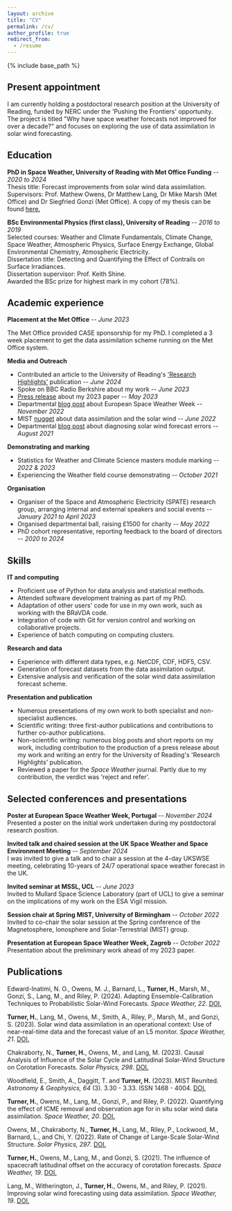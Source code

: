 ```yaml
---
layout: archive
title: "CV"
permalink: /cv/
author_profile: true
redirect_from:
  - /resume
---
```


{% include base_path %}

## Present appointment

I am currently holding a postdoctoral research position at the University of Reading, funded by NERC under the 'Pushing the Frontiers' opportunity. The project is titled "Why have space weather forecasts not improved for over a decade?" and focuses on exploring the use of data assimilation in solar wind forecasting. 

## Education

**PhD in Space Weather, University of Reading with Met Office Funding** -- *2020 to 2024*  
Thesis title: Forecast improvements from solar wind data assimilation.  
Supervisors: Prof. Mathew Owens, Dr Matthew Lang, Dr Mike Marsh (Met Office) and Dr Siegfried Gonzi (Met Office). A copy of my thesis can be found [here.](https://centaur.reading.ac.uk/116526/1/Turner_thesis.pdf)

**BSc Environmental Physics (first class), University of Reading** -- *2016 to 2019*  
Selected courses: Weather and Climate Fundamentals, Climate Change, Space Weather, Atmospheric Physics, Surface Energy Exchange, Global Environmental Chemistry, Atmospheric Electricity.  
Dissertation title: Detecting and Quantifying the Effect of Contrails on Surface Irradiances.   
Dissertation supervisor: Prof. Keith Shine.  
Awarded the BSc prize for highest mark in my cohort (78%).


## Academic experience

**Placement at the Met Office** -- *June 2023*

The Met Office provided CASE sponsorship for my PhD. I completed a 3 week placement to get the data assimilation scheme running on the Met Office system. 

**Media and Outreach**    

* Contributed an article  to the University of Reading's ['Research Highlights'](https://www.reading.ac.uk/doctoral-researcher-college/-/media/project/uor-main/schools-departments/graduate-school/documents/b31287-graduate-school-research-highlights-2023-awv5---digitally-accessible.pdf) publication -- *June 2024*
* Spoke on BBC Radio Berkshire about my work -- *June 2023*   
* [Press release](https://www.reading.ac.uk/news/2023/Research-News/Space-missions-set-to-improve-solar-storm-forecasts) about my 2023 paper -- *May 2023*    
* Departmental [blog post](https://socialmetwork.blog/2022/11/11/european-space-weather-week-and-exploring-zagreb/) about European Space Weather Week -- *November 2022*  
* MIST [nugget](https://www.mist.ac.uk/nuggets/312-data-assimilation-and-the-solar-wind) about data assimilation and the solar wind -- *June 2022*  
* Departmental [blog post](https://socialmetwork.blog/2021/08/13/diagnosing-solar-wind-forecast-errors/) about diagnosing solar wind forecast errors -- *August 2021*  

**Demonstrating and marking**

* Statistics for Weather and Climate Science masters module marking -- *2022 & 2023*
* Experiencing the Weather field course demonstrating -- *October 2021*

**Organisation**

* Organiser of the Space and Atmospheric Electricity (SPATE) research group, arranging internal and external speakers and social events -- *January 2021 to April 2023*
* Organised departmental ball, raising £1500 for charity -- *May 2022*
* PhD cohort representative, reporting feedback to the board of directors -- *2020 to 2024* 

  
## Skills

**IT and computing**

* Proficient use of Python for data analysis and statistical methods.
* Attended software development training as part of my PhD.
* Adaptation of other users' code for use in my own work, such as working with the BRaVDA code.
* Integration of code with Git for version control and working on collaborative projects.
* Experience of batch computing on computing clusters. 

**Research and data**

* Experience with different data types, e.g. NetCDF, CDF, HDF5, CSV.
* Generation of forecast datasets from the data assimilation output.
* Extensive analysis and verification of the solar wind data assimilation forecast scheme.

**Presentation and publication**

* Numerous presentations of my own work to both specialist and non-specialist audiences.
* Scientific writing: three first-author publications and contributions to further co-author publications. 
* Non-scientific writing: numerous blog posts and short reports on my work, including contribution to the production of a press release about my work and writing an entry for the University of Reading's 'Research Highlights' publication.
* Reviewed a paper for the *Space Weather* journal. Partly due to my contribution, the verdict was 'reject and refer'.

## Selected conferences and presentations

**Poster at European Space Weather Week, Portugal** -- *November 2024*  
Presented a poster on the initial work undertaken during my postdoctoral research position. 

**Invited talk and chaired session at the UK Space Weather and Space Environment Meeting** -- *September 2024*  
I was invited to give a talk and to chair a session at the 4-day UKSWSE meeting, celebrating 10-years of 24/7 operational space weather forecast in the UK. 

**Invited seminar at MSSL, UCL** -- *June 2023*  
Invited to Mullard Space Science Laboratory (part of UCL) to give a seminar on the implications of my work on the ESA Vigil mission. 

**Session chair at Spring MIST, University of Birmingham** -- *October 2022*  
Invited to co-chair the solar session at the Spring conference of the Magnetosphere, Ionosphere and Solar-Terrestrial (MIST) group. 

**Presentation at European Space Weather Week, Zagreb** -- *October 2022*  
Presentation about the preliminary work ahead of my 2023 paper. 


## Publications

Edward-Inatimi, N. O., Owens, M. J., Barnard, L., **Turner, H.**, Marsh, M., Gonzi, S., Lang, M., and Riley, P. (2024). Adapting Ensemble-Calibration Techniques to Probabilistic Solar-Wind Forecasts. *Space Weather, 22*. [DOI.](https://doi.org/10.1029/2024SW004164) 

**Turner, H.**, Lang, M., Owens, M., Smith, A., Riley, P., Marsh, M., and Gonzi, S. (2023). Solar wind data assimilation in an operational context: Use of near-real-time data and the forecast value of an L5 monitor. *Space Weather, 21*. [DOI.](https://doi.org/10.1029/2023SW003457)

Chakraborty, N., **Turner, H.**, Owens, M., and Lang, M. (2023). Causal Analysis of Influence of the Solar Cycle and Latitudinal Solar-Wind Structure on Corotation Forecasts. *Solar Physics, 298*. [DOI.](https://doi.org/10.1007/s11207-023-02232-4)

Woodfield, E., Smith, A., Daggitt, T. and **Turner, H.** (2023). MIST Reunited. *Astronomy & Geophysics, 64* (3). 3.30 - 3.33. ISSN 1468 - 4004. [DOI.](http://dx.doi.org/10.1093/astrogeo/atad022)

**Turner, H.**, Owens, M., Lang, M., Gonzi, P., and Riley, P. (2022). Quantifying the effect of ICME removal and observation age for in situ solar wind data assimilation. *Space Weather, 20*. [DOI.](https://doi.org/10.1029/2022SW003109)

Owens, M., Chakraborty, N., **Turner, H.**, Lang, M., Riley, P., Lockwood, M., Barnard, L., and Chi, Y. (2022). Rate of Change of Large-Scale Solar-Wind Structure. *Solar Physics, 297*. [DOI.](https://doi.org/10.1007/s11207-022-02006-4)

**Turner, H.**, Owens, M., Lang, M., and Gonzi, S. (2021). The influence of spacecraft latitudinal offset on the accuracy of corotation forecasts. *Space Weather, 19*. [DOI.](https://doi.org/10.1029/2021SW002802)

Lang, M., Witherington, J., **Turner, H.**, Owens, M., and Riley, P. (2021). Improving solar wind forecasting using data assimilation. *Space Weather, 19*. [DOI.](https://doi.org/10.1029/2020SW002698)
